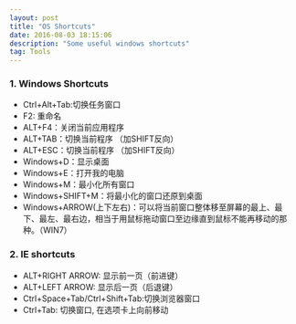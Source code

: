 ```yaml
---
layout: post
title: "OS Shortcuts"
date: 2016-08-03 18:15:06 
description: "Some useful windows shortcuts"
tag: Tools
---
```


### 1. Windows Shortcuts

- Ctrl+Alt+Tab:切换任务窗口
- F2: 重命名
- ALT+F4：关闭当前应用程序
- ALT+TAB：切换当前程序 （加SHIFT反向）
- ALT+ESC：切换当前程序 （加SHIFT反向）
- Windows+D：显示桌面
- Windows+E：打开我的电脑
- Windows+M：最小化所有窗口
- Windows+SHIFT+M：将最小化的窗口还原到桌面
- Windows+ARROW(上下左右)：可以将当前窗口整体移至屏幕的最上、最下、最左、最右边，相当于用鼠标拖动窗口至边缘直到鼠标不能再移动的那种。（WIN7）

### 2. IE shortcuts

- ALT+RIGHT ARROW: 显示前一页（前进键）
- ALT+LEFT ARROW: 显示后一页（后退键）
- Ctrl+Space+Tab/Ctrl+Shift+Tab:切换浏览器窗口
- Ctrl+Tab: 切换窗口, 在选项卡上向前移动
